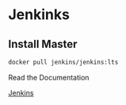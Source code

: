 # Jenkinks

## Install Master

```bash
docker pull jenkins/jenkins:lts
```
Read the Documentation

[Jenkins](https://github.com/jenkinsci/docker/blob/master/README.md)

